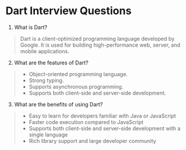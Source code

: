 # Dart Interview Questions

1. What is Dart?

> Dart is a client-optimized programming language developed by Google. It is used for building high-performance web, server, and mobile applications.

2. What are the features of Dart?

> * Object-oriented programming language.
> * Strong typing.
> * Supports asynchronous programming.
> * Supports both client-side and server-side development.

3. What are the benefits of using Dart?

> * Easy to learn for developers familiar with Java or JavaScript
> * Faster code execution compared to JavaScript
> * Supports both client-side and server-side development with a single language
> * Rich library support and large developer community
